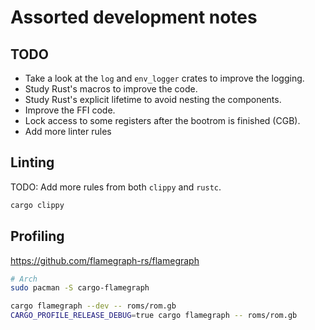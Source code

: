 # Assorted development notes

## TODO

- Take a look at the `log` and `env_logger` crates to improve the logging.
- Study Rust's macros to improve the code.
- Study Rust's explicit lifetime to avoid nesting the components.
- Improve the FFI code.
- Lock access to some registers after the bootrom is finished (CGB).
- Add more linter rules

## Linting

TODO: Add more rules from both `clippy` and `rustc`.

```sh
cargo clippy
```

## Profiling

https://github.com/flamegraph-rs/flamegraph

```sh
# Arch
sudo pacman -S cargo-flamegraph

cargo flamegraph --dev -- roms/rom.gb
CARGO_PROFILE_RELEASE_DEBUG=true cargo flamegraph -- roms/rom.gb
```
